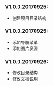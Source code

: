 ### V1.0.0.20170925:
- 创建项目目录结构

### V1.0.0.20170925:
- 添加导航菜单
- 添加图片资源

### V1.0.0.20170926:
- 修改目录结构
- 修改文档说明